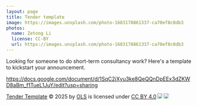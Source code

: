 ```yaml
---
layout: page
title: Tender template
image: https://images.unsplash.com/photo-1683178861337-ca70ef8c0db3
photos:
  name: Zetong Li
  license: CC-BY
  url: https://images.unsplash.com/photo-1683178861337-ca70ef8c0db3
---
```


Looking for someone to do short-term consultancy work? Here's a template to kickstart your announcement. 

https://docs.google.com/document/d/1SqC2jXyu3ke8QeQQnDpEEx3dZKWD8aBm_f1TueL1JuY/edit?usp=sharing

<a href="https://docs.google.com/document/d/1SqC2jXyu3ke8QeQQnDpEEx3dZKWD8aBm_f1TueL1JuY/edit?tab=t.0">Tender Template</a> © 2025 by <a href="http://we-are-ols.org/">OLS</a> is licensed under <a href="https://creativecommons.org/licenses/by/4.0/">CC BY 4.0</a><img src="https://mirrors.creativecommons.org/presskit/icons/cc.svg" style="max-width: 1em;max-height:1em;margin-left: .2em;"><img src="https://mirrors.creativecommons.org/presskit/icons/by.svg" style="max-width: 1em;max-height:1em;margin-left: .2em;">
